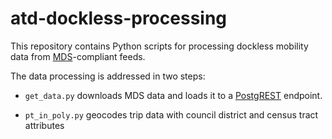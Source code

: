 # atd-dockless-processing

This repository contains Python scripts for processing dockless mobility data from [MDS](https://github.com/CityOfLosAngeles/mobility-data-specification)-compliant feeds.

The data processing is addressed in two steps:

- `get_data.py` downloads MDS data and loads it to a [PostgREST](http://postgrest.org) endpoint.

- `pt_in_poly.py` geocodes trip data with council district and census tract attributes
